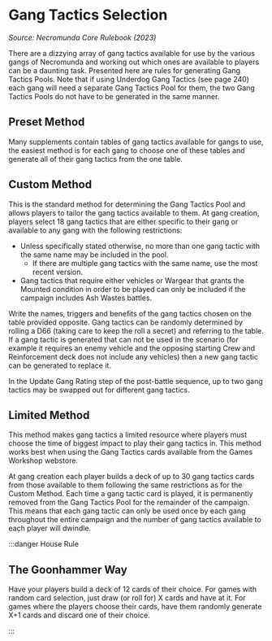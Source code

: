 # Gang Tactics Selection

_Source: Necromunda Core Rulebook (2023)_

There are a dizzying array of gang tactics available for use by the various gangs of Necromunda and working out which ones are available to players can be a daunting task. Presented here are rules for generating Gang Tactics Pools. Note that if using Underdog Gang Tactics (see page 240) each gang will need a separate Gang Tactics Pool for them, the two Gang Tactics Pools do not have to be generated in the same manner.

## Preset Method

Many supplements contain tables of gang tactics
available for gangs to use, the easiest method is for
each gang to choose one of these tables and generate
all of their gang tactics from the one table.

## Custom Method

This is the standard method for determining the
Gang Tactics Pool and allows players to tailor the
gang tactics available to them. At gang creation, players select 18 gang tactics that are either specific
to their gang or available to any gang with the
following restrictions:

- Unless specifically stated otherwise, no more
  than one gang tactic with the same name may be
  included in the pool.
  - If there are multiple gang tactics with the same
    name, use the most recent version.
- Gang tactics that require either vehicles or Wargear
  that grants the Mounted condition in order to be
  played can only be included if the campaign includes
  Ash Wastes battles.

Write the names, triggers and benefits of the gang
tactics chosen on the table provided opposite. Gang
tactics can be randomly determined by rolling a D66
(taking care to keep the roll a secret) and referring to
the table. If a gang tactic is generated that can not
be used in the scenario (for example it requires an
enemy vehicle and the opposing starting Crew and
Reinforcement deck does not include any vehicles)
then a new gang tactic can be generated to replace it.

In the Update Gang Rating step of the
post-battle sequence, up to two gang tactics may be
swapped out for different gang tactics.

## Limited Method

This method makes gang tactics a limited resource
where players must choose the time of biggest impact
to play their gang tactics in. This method works best
when using the Gang Tactics cards available from the
Games Workshop webstore.

At gang creation each player builds a deck of up to
30 gang tactics cards from those available to them
following the same restrictions as for the Custom
Method. Each time a gang tactic card is played, it is
permanently removed from the Gang Tactics Pool
for the remainder of the campaign. This means that
each gang tactic can only be used once by each gang
throughout the entire campaign and the number of
gang tactics available to each player will dwindle.

:::danger House Rule

## The Goonhammer Way

Have your players build a deck of 12 cards of their choice. For
games with random card selection, just draw (or roll for) X cards
and have at it. For games where the players choose their cards, have
them randomly generate X+1 cards and discard one of their choice.

:::
